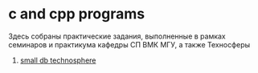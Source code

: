 # c and cpp programs

Здесь собраны практические задания, выполненные в рамках семинаров и практикума
кафедры СП ВМК МГУ, а также Техносферы

1. [small db technosphere](small_db/README.md)
